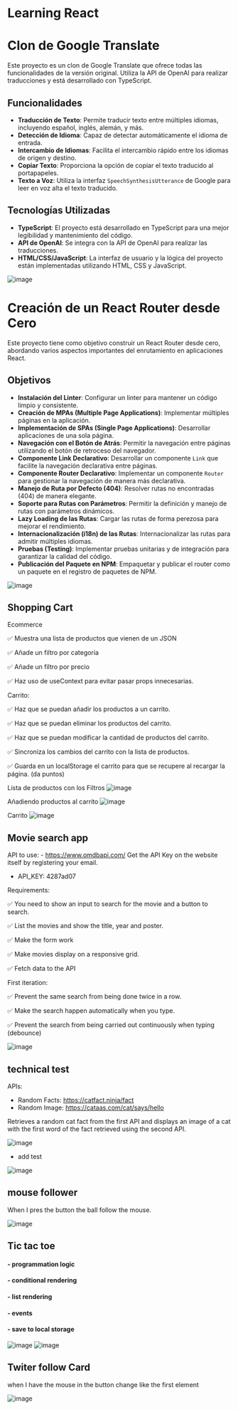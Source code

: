 ﻿# Learning React

# Clon de Google Translate

Este proyecto es un clon de Google Translate que ofrece todas las funcionalidades de la versión original. Utiliza la API de OpenAI para realizar traducciones y está desarrollado con TypeScript.

## Funcionalidades

- **Traducción de Texto**: Permite traducir texto entre múltiples idiomas, incluyendo español, inglés, alemán, y más.
- **Detección de Idioma**: Capaz de detectar automáticamente el idioma de entrada.
- **Intercambio de Idiomas**: Facilita el intercambio rápido entre los idiomas de origen y destino.
- **Copiar Texto**: Proporciona la opción de copiar el texto traducido al portapapeles.
- **Texto a Voz**: Utiliza la interfaz `SpeechSynthesisUtterance` de Google para leer en voz alta el texto traducido.

## Tecnologías Utilizadas

- **TypeScript**: El proyecto está desarrollado en TypeScript para una mejor legibilidad y mantenimiento del código.
- **API de OpenAI**: Se integra con la API de OpenAI para realizar las traducciones.
- **HTML/CSS/JavaScript**: La interfaz de usuario y la lógica del proyecto están implementadas utilizando HTML, CSS y JavaScript.

![image](https://github.com/ManuelMF/aprendiendo-react/assets/103216638/ca160a61-40a6-4760-8ec0-b1dc393227fb)


# Creación de un React Router desde Cero

Este proyecto tiene como objetivo construir un React Router desde cero, abordando varios aspectos importantes del enrutamiento en aplicaciones React.

## Objetivos

- **Instalación del Linter**: Configurar un linter para mantener un código limpio y consistente.
- **Creación de MPAs (Multiple Page Applications)**: Implementar múltiples páginas en la aplicación.
- **Implementación de SPAs (Single Page Applications)**: Desarrollar aplicaciones de una sola página.
- **Navegación con el Botón de Atrás**: Permitir la navegación entre páginas utilizando el botón de retroceso del navegador.
- **Componente Link Declarativo**: Desarrollar un componente `Link` que facilite la navegación declarativa entre páginas.
- **Componente Router Declarativo**: Implementar un componente `Router` para gestionar la navegación de manera más declarativa.
- **Manejo de Ruta por Defecto (404)**: Resolver rutas no encontradas (404) de manera elegante.
- **Soporte para Rutas con Parámetros**: Permitir la definición y manejo de rutas con parámetros dinámicos.
- **Lazy Loading de las Rutas**: Cargar las rutas de forma perezosa para mejorar el rendimiento.
- **Internacionalización (i18n) de las Rutas**: Internacionalizar las rutas para admitir múltiples idiomas.
- **Pruebas (Testing)**: Implementar pruebas unitarias y de integración para garantizar la calidad del código.
- **Publicación del Paquete en NPM**: Empaquetar y publicar el router como un paquete en el registro de paquetes de NPM.

![image](https://github.com/ManuelMF/aprendiendo-react/assets/103216638/a770996d-e492-47c2-b81f-41356394ef04)

## Shopping Cart
Ecommerce

✅ Muestra una lista de productos que vienen de un JSON

✅ Añade un filtro por categoría

✅ Añade un filtro por precio

✅ Haz uso de useContext para evitar pasar props innecesarias.

Carrito:

✅ Haz que se puedan añadir los productos a un carrito.

✅ Haz que se puedan eliminar los productos del carrito.

✅ Haz que se puedan modificar la cantidad de productos del carrito.

✅ Sincroniza los cambios del carrito con la lista de productos.

✅ Guarda en un localStorage el carrito para que se recupere al recargar la página. (da puntos)

Lista de productos con los Filtros
![image](https://github.com/ManuelMF/aprendiendo-react/assets/103216638/ef5d32a9-ca6f-4fe9-9973-ea453a484860)

Añadiendo productos al carrito 
![image](https://github.com/ManuelMF/aprendiendo-react/assets/103216638/73cf3291-60de-45d7-9d0a-85232fb3877a)

Carrito 
![image](https://github.com/ManuelMF/aprendiendo-react/assets/103216638/c7493cd0-5a2c-4731-bc8e-0900f2b07680)

## Movie search app

API to use: - https://www.omdbapi.com/ Get the API Key on the website itself by registering your email.

- API_KEY: 4287ad07

Requirements:

✅ You need to show an input to search for the movie and a button to search.

✅ List the movies and show the title, year and poster.

✅ Make the form work

✅ Make movies display on a responsive grid.

✅ Fetch data to the API

First iteration:

✅ Prevent the same search from being done twice in a row.

✅ Make the search happen automatically when you type.

✅ Prevent the search from being carried out continuously when typing (debounce)

![image](https://github.com/ManuelMF/aprendiendo-react/assets/103216638/11079a8e-707f-4b92-acfe-9066b834f763)

## technical test
APIs:
- Random Facts: https://catfact.ninja/fact
- Random Image: https://cataas.com/cat/says/hello

Retrieves a random cat fact from the first API and displays an image of a cat with the first word of the fact retrieved using the second API.

![image](https://github.com/ManuelMF/aprendiendo-react/assets/103216638/0b3ef20c-149d-4a26-8389-9058344b4865)
- add test
  
![image](https://github.com/ManuelMF/aprendiendo-react/assets/103216638/3648106a-2716-468a-9bed-5eced775cf54)

## mouse follower
When I pres the button the ball follow the mouse.

![image](https://github.com/ManuelMF/aprendiendo-react/assets/103216638/31fa0618-de52-4e9a-8f90-bb536038b21d)

## Tic tac toe

#### - programmation logic
#### - conditional rendering
#### - list rendering
#### - events
#### - save to local storage

![image](https://github.com/ManuelMF/aprendiendo-react/assets/103216638/e5011728-0a05-4445-9f5b-30c9e0b9d286)
![image](https://github.com/ManuelMF/aprendiendo-react/assets/103216638/b13d36e1-61e7-49c0-884d-bac386a3577e)

## Twiter follow Card 
when I have the mouse in the button change like the first element

![image](https://github.com/ManuelMF/aprendiendo-react/assets/103216638/236c2e19-c887-46b9-9ae3-bcecbdea1e7b)
